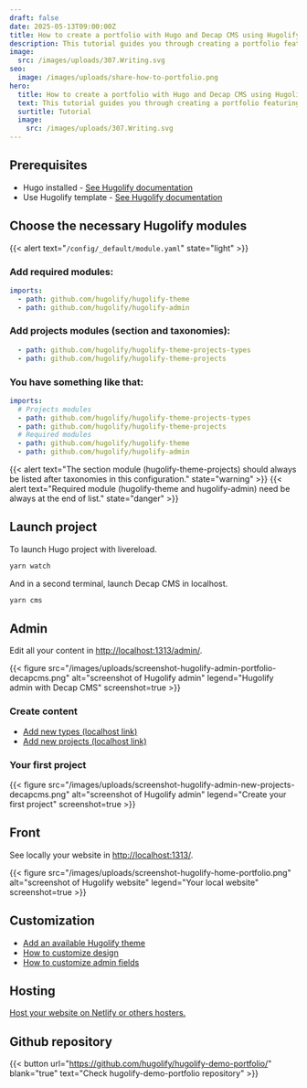```yaml
---
draft: false
date: 2025-05-13T09:00:00Z
title: How to create a portfolio with Hugo and Decap CMS using Hugolify
description: This tutorial guides you through creating a portfolio featuring categories using Hugolify.
image:
  src: /images/uploads/307.Writing.svg
seo:
  image: /images/uploads/share-how-to-portfolio.png
hero:
  title: How to create a portfolio with Hugo and Decap CMS using Hugolify
  text: This tutorial guides you through creating a portfolio featuring categories using Hugolify.
  surtitle: Tutorial
  image:
    src: /images/uploads/307.Writing.svg
---
```


## Prerequisites

* Hugo installed - [See Hugolify documentation](/docs/getting-started/prerequisites/)
* Use Hugolify template - [See Hugolify documentation](/docs/getting-started/install/) 

## Choose the necessary Hugolify modules

{{< alert text="`/config/_default/module.yaml`" state="light" >}}


### Add required modules:

```yaml
imports:
  - path: github.com/hugolify/hugolify-theme
  - path: github.com/hugolify/hugolify-admin
```

### Add projects modules (section and taxonomies):

```yaml
  - path: github.com/hugolify/hugolify-theme-projects-types
  - path: github.com/hugolify/hugolify-theme-projects
```

### You have something like that:

```yaml
imports:
  # Projects modules
  - path: github.com/hugolify/hugolify-theme-projects-types
  - path: github.com/hugolify/hugolify-theme-projects
  # Required modules
  - path: github.com/hugolify/hugolify-theme
  - path: github.com/hugolify/hugolify-admin
```

{{< alert text="The section module (hugolify-theme-projects) should always be listed after taxonomies in this configuration." state="warning" >}}
{{< alert text="Required module (hugolify-theme and hugolify-admin) need be always at the end of list." state="danger" >}}

## Launch project

To launch Hugo project with livereload.

```bash
yarn watch
```

And in a second terminal, launch Decap CMS in localhost.

```bash
yarn cms
```

## Admin

Edit all your content in [http://localhost:1313/admin/](http://localhost:1313/admin/).

{{< figure src="/images/uploads/screenshot-hugolify-admin-portfolio-decapcms.png" alt="screenshot of Hugolify admin" legend="Hugolify admin with Decap CMS" screenshot=true >}}

### Create content

* [Add new types (localhost link)](http://localhost:1313/admin/#/collections/projects_types/new)
* [Add new projects (localhost link)](http://localhost:1313/admin/#/collections/projects/new)

### Your first project

{{< figure src="/images/uploads/screenshot-hugolify-admin-new-projects-decapcms.png" alt="screenshot of Hugolify admin" legend="Create your first project" screenshot=true >}}

## Front

See locally your website in [http://localhost:1313/](http://localhost:1313/).

{{< figure src="/images/uploads/screenshot-hugolify-home-portfolio.png" alt="screenshot of Hugolify website" legend="Your local website" screenshot=true >}}

## Customization

* [Add an available Hugolify theme](/docs/getting-started/themes/)
* [How to customize design](/docs/getting-started/customization/)
* [How to customize admin fields](/docs/cms/admin/fields/)

## Hosting

[Host your website on Netlify or others hosters.](/docs/getting-started/hosting/)

## Github repository

{{< button url="https://github.com/hugolify/hugolify-demo-portfolio/" blank="true" text="Check hugolify-demo-portfolio repository" >}}
